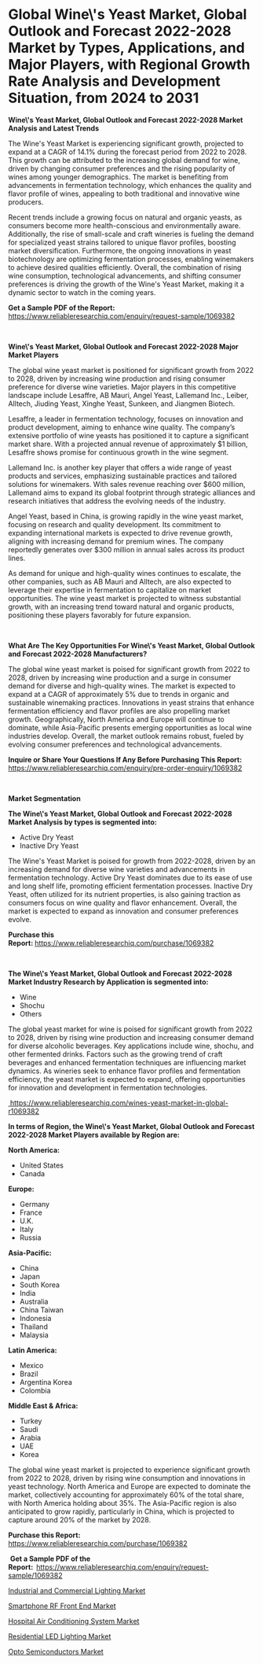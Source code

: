 <p><h1>Global Wine\'s Yeast Market, Global Outlook and Forecast 2022-2028 Market by Types, Applications, and Major Players, with Regional Growth Rate Analysis and Development Situation, from 2024 to 2031</h1></p><p><strong>Wine\'s Yeast Market, Global Outlook and Forecast 2022-2028 Market Analysis and Latest Trends</strong></p>
<p><p>The Wine's Yeast Market is experiencing significant growth, projected to expand at a CAGR of 14.1% during the forecast period from 2022 to 2028. This growth can be attributed to the increasing global demand for wine, driven by changing consumer preferences and the rising popularity of wines among younger demographics. The market is benefiting from advancements in fermentation technology, which enhances the quality and flavor profile of wines, appealing to both traditional and innovative wine producers.</p><p>Recent trends include a growing focus on natural and organic yeasts, as consumers become more health-conscious and environmentally aware. Additionally, the rise of small-scale and craft wineries is fueling the demand for specialized yeast strains tailored to unique flavor profiles, boosting market diversification. Furthermore, the ongoing innovations in yeast biotechnology are optimizing fermentation processes, enabling winemakers to achieve desired qualities efficiently. Overall, the combination of rising wine consumption, technological advancements, and shifting consumer preferences is driving the growth of the Wine's Yeast Market, making it a dynamic sector to watch in the coming years.</p></p>
<p><strong>Get a Sample PDF of the Report:&nbsp;</strong> <a href="https://www.reliableresearchiq.com/enquiry/request-sample/1069382?utm_campaign=101&utm_medium=2&utm_source=Github&utm_content=ia&utm_term=04122024&utm_id=wines-yeast-market-global-outlook-and-forecast-2022-2028">https://www.reliableresearchiq.com/enquiry/request-sample/1069382</a></p>
<p>&nbsp;</p>
<p><strong>Wine\'s Yeast Market, Global Outlook and Forecast 2022-2028 Major Market Players</strong></p>
<p><p>The global wine yeast market is positioned for significant growth from 2022 to 2028, driven by increasing wine production and rising consumer preference for diverse wine varieties. Major players in this competitive landscape include Lesaffre, AB Mauri, Angel Yeast, Lallemand Inc., Leiber, Alltech, Jiuding Yeast, Xinghe Yeast, Sunkeen, and Jiangmen Biotech.</p><p>Lesaffre, a leader in fermentation technology, focuses on innovation and product development, aiming to enhance wine quality. The company’s extensive portfolio of wine yeasts has positioned it to capture a significant market share. With a projected annual revenue of approximately $1 billion, Lesaffre shows promise for continuous growth in the wine segment.</p><p>Lallemand Inc. is another key player that offers a wide range of yeast products and services, emphasizing sustainable practices and tailored solutions for winemakers. With sales revenue reaching over $600 million, Lallemand aims to expand its global footprint through strategic alliances and research initiatives that address the evolving needs of the industry.</p><p>Angel Yeast, based in China, is growing rapidly in the wine yeast market, focusing on research and quality development. Its commitment to expanding international markets is expected to drive revenue growth, aligning with increasing demand for premium wines. The company reportedly generates over $300 million in annual sales across its product lines.</p><p>As demand for unique and high-quality wines continues to escalate, the other companies, such as AB Mauri and Alltech, are also expected to leverage their expertise in fermentation to capitalize on market opportunities. The wine yeast market is projected to witness substantial growth, with an increasing trend toward natural and organic products, positioning these players favorably for future expansion.</p></p>
<p>&nbsp;</p>
<p><strong>What Are The Key Opportunities For Wine\'s Yeast Market, Global Outlook and Forecast 2022-2028 Manufacturers?</strong></p>
<p><p>The global wine yeast market is poised for significant growth from 2022 to 2028, driven by increasing wine production and a surge in consumer demand for diverse and high-quality wines. The market is expected to expand at a CAGR of approximately 5% due to trends in organic and sustainable winemaking practices. Innovations in yeast strains that enhance fermentation efficiency and flavor profiles are also propelling market growth. Geographically, North America and Europe will continue to dominate, while Asia-Pacific presents emerging opportunities as local wine industries develop. Overall, the market outlook remains robust, fueled by evolving consumer preferences and technological advancements.</p></p>
<p><strong>Inquire or Share Your Questions If Any Before Purchasing This Report:</strong> <a href="https://www.reliableresearchiq.com/enquiry/pre-order-enquiry/1069382?utm_campaign=101&utm_medium=2&utm_source=Github&utm_content=ia&utm_term=04122024&utm_id=wines-yeast-market-global-outlook-and-forecast-2022-2028">https://www.reliableresearchiq.com/enquiry/pre-order-enquiry/1069382</a></p>
<p>&nbsp;</p>
<p><strong>Market Segmentation</strong></p>
<p><strong>The Wine\'s Yeast Market, Global Outlook and Forecast 2022-2028 Market Analysis by types is segmented into:</strong></p>
<p><ul><li>Active Dry Yeast</li><li>Inactive Dry Yeast</li></ul></p>
<p><p>The Wine's Yeast Market is poised for growth from 2022-2028, driven by an increasing demand for diverse wine varieties and advancements in fermentation technology. Active Dry Yeast dominates due to its ease of use and long shelf life, promoting efficient fermentation processes. Inactive Dry Yeast, often utilized for its nutrient properties, is also gaining traction as consumers focus on wine quality and flavor enhancement. Overall, the market is expected to expand as innovation and consumer preferences evolve.</p></p>
<p><strong>Purchase this Report:&nbsp;</strong><a href="https://www.reliableresearchiq.com/purchase/1069382?utm_campaign=101&utm_medium=2&utm_source=Github&utm_content=ia&utm_term=04122024&utm_id=wines-yeast-market-global-outlook-and-forecast-2022-2028">https://www.reliableresearchiq.com/purchase/1069382</a></p>
<p>&nbsp;</p>
<p><strong>The Wine\'s Yeast Market, Global Outlook and Forecast 2022-2028 Market Industry Research by Application is segmented into:</strong></p>
<p><ul><li>Wine</li><li>Shochu</li><li>Others</li></ul></p>
<p><p>The global yeast market for wine is poised for significant growth from 2022 to 2028, driven by rising wine production and increasing consumer demand for diverse alcoholic beverages. Key applications include wine, shochu, and other fermented drinks. Factors such as the growing trend of craft beverages and enhanced fermentation techniques are influencing market dynamics. As wineries seek to enhance flavor profiles and fermentation efficiency, the yeast market is expected to expand, offering opportunities for innovation and development in fermentation technologies.</p></p>
<p><a href="https://www.reliableresearchiq.com/wines-yeast-market-in-global-r1069382?utm_campaign=101&utm_medium=2&utm_source=Github&utm_content=ia&utm_term=04122024&utm_id=wines-yeast-market-global-outlook-and-forecast-2022-2028">&nbsp;https://www.reliableresearchiq.com/wines-yeast-market-in-global-r1069382</a></p>
<p><strong>In terms of Region, the Wine\'s Yeast Market, Global Outlook and Forecast 2022-2028 Market Players available by Region are:</strong></p>
<p>
    <p> <strong> North America: </strong>
        <ul>
            <li>United States</li>
            <li>Canada</li>
        </ul>
        </p> 
    <p> <strong> Europe: </strong>
        <ul>
            <li>Germany</li>
            <li>France</li>
            <li>U.K.</li>
            <li>Italy</li>
            <li>Russia</li>
        </ul>
        </p> 
    <p> <strong> Asia-Pacific: </strong>
        <ul>
            <li>China</li>
            <li>Japan</li>
            <li>South Korea</li>
            <li>India</li>
            <li>Australia</li>
            <li>China Taiwan</li>
            <li>Indonesia</li>
            <li>Thailand</li>
            <li>Malaysia</li>
        </ul>
        </p> 
    <p> <strong> Latin America: </strong>
        <ul>
            <li>Mexico</li>
            <li>Brazil</li>
            <li>Argentina Korea</li>
            <li>Colombia</li>
        </ul>
        </p> 
    <p> <strong> Middle East & Africa: </strong>
        <ul>
            <li>Turkey</li>
            <li>Saudi</li>
            <li>Arabia</li>
            <li>UAE</li>
            <li>Korea</li>
        </ul>
    </p>
    </p>
<p><p>The global wine yeast market is projected to experience significant growth from 2022 to 2028, driven by rising wine consumption and innovations in yeast technology. North America and Europe are expected to dominate the market, collectively accounting for approximately 60% of the total share, with North America holding about 35%. The Asia-Pacific region is also anticipated to grow rapidly, particularly in China, which is projected to capture around 20% of the market by 2028.</p></p>
<p><strong>Purchase this Report: </strong><a href="https://www.reliableresearchiq.com/purchase/1069382?utm_campaign=101&utm_medium=2&utm_source=Github&utm_content=ia&utm_term=04122024&utm_id=wines-yeast-market-global-outlook-and-forecast-2022-2028">https://www.reliableresearchiq.com/purchase/1069382</a></p>
<p>&nbsp;<strong>Get a Sample PDF of the Report:&nbsp;&nbsp;</strong><a href="https://www.reliableresearchiq.com/enquiry/request-sample/1069382?utm_campaign=101&utm_medium=2&utm_source=Github&utm_content=ia&utm_term=04122024&utm_id=wines-yeast-market-global-outlook-and-forecast-2022-2028">https://www.reliableresearchiq.com/enquiry/request-sample/1069382</a></p>
<p><strong></strong></p>
<p><p><a href="https://www.linkedin.com/pulse/navigating-global-industrial-commercial-lighting-market-kiykc?utm_campaign=101&utm_medium=2&utm_source=Github&utm_content=ia&utm_term=04122024&utm_id=wines-yeast-market-global-outlook-and-forecast-2022-2028">Industrial and Commercial Lighting Market</a></p><p><a href="https://issuu.com/reportprime-2/docs/smartphone-rf-front-end-market-size-2030.pptx?utm_campaign=101&utm_medium=2&utm_source=Github&utm_content=ia&utm_term=04122024&utm_id=wines-yeast-market-global-outlook-and-forecast-2022-2028">Smartphone RF Front End Market</a></p><p><a href="https://issuu.com/reportprime-2/docs/hospital-air-conditioning-system-market-size-2030.?utm_campaign=101&utm_medium=2&utm_source=Github&utm_content=ia&utm_term=04122024&utm_id=wines-yeast-market-global-outlook-and-forecast-2022-2028">Hospital Air Conditioning System Market</a></p><p><a href="https://www.linkedin.com/pulse/residential-led-lighting-market-evolution-key-trends-regional-qb9bc?utm_campaign=101&utm_medium=2&utm_source=Github&utm_content=ia&utm_term=04122024&utm_id=wines-yeast-market-global-outlook-and-forecast-2022-2028">Residential LED Lighting Market</a></p><p><a href="https://www.linkedin.com/pulse/opto-semiconductors-market-global-insights-sales-trends-2024-uqglf?utm_campaign=101&utm_medium=2&utm_source=Github&utm_content=ia&utm_term=04122024&utm_id=wines-yeast-market-global-outlook-and-forecast-2022-2028">Opto Semiconductors Market</a></p></p>